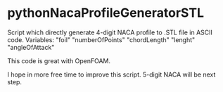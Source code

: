 # pythonNacaProfileGeneratorSTL

Script which directly generate 4-digit NACA profile to .STL file in ASCII code. 
Variables: 
"foil" 
"numberOfPoints" 
"chordLength" 
"lenght" 
"angleOfAttack" 

This code is great with OpenFOAM. 

I hope in more free time to improve this script. 5-digit NACA will be next step.

